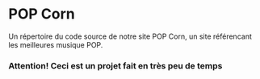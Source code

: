 # POP Corn
Un répertoire du code source de notre site POP Corn, un site référencant les meilleures musique POP.


### Attention! Ceci est un projet fait en très peu de temps
